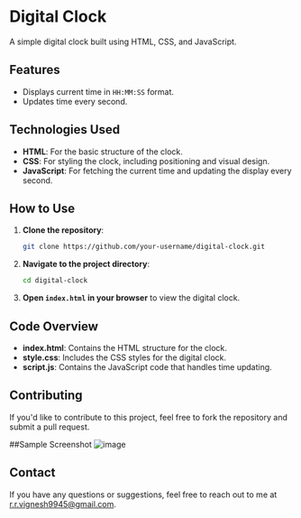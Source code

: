 
# Digital Clock

A simple digital clock built using HTML, CSS, and JavaScript.

## Features

- Displays current time in `HH:MM:SS` format.
- Updates time every second.

## Technologies Used

- **HTML**: For the basic structure of the clock.
- **CSS**: For styling the clock, including positioning and visual design.
- **JavaScript**: For fetching the current time and updating the display every second.

## How to Use

1. **Clone the repository**:

    ```bash
    git clone https://github.com/your-username/digital-clock.git
    ```

2. **Navigate to the project directory**:

    ```bash
    cd digital-clock
    ```

3. **Open `index.html` in your browser** to view the digital clock.

## Code Overview

- **index.html**: Contains the HTML structure for the clock.
- **style.css**: Includes the CSS styles for the digital clock.
- **script.js**: Contains the JavaScript code that handles time updating.

## Contributing

If you'd like to contribute to this project, feel free to fork the repository and submit a pull request.

##Sample Screenshot
![image](https://github.com/user-attachments/assets/cb619d89-2f1e-4517-8d7a-ab79b8bdeaf7)


## Contact

If you have any questions or suggestions, feel free to reach out to me at r.r.vignesh9945@gmail.com.


